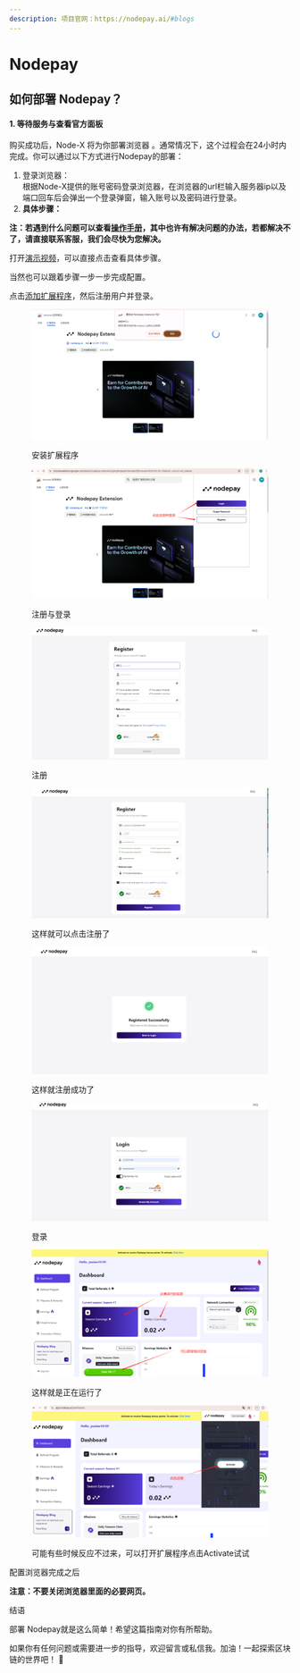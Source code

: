 ```yaml
---
description: 项目官网：https://nodepay.ai/#blogs
---
```


# Nodepay

## 如何部署  Nodepay？

#### 1. 等待服务与查看官方面板

购买成功后，Node-X 将为你部署浏览器 。通常情况下，这个过程会在24小时内完成。你可以通过以下方式进行Nodepay的部署：

1. 登录浏览器： \
   根据Node-X提供的账号密码登录浏览器，在浏览器的url栏输入服务器ip以及端口回车后会弹出一个登录弹窗，输入账号以及密码进行登录。
2. **具体步骤：**

**注：若遇到什么问题可以查看**[**操作手册**](https://docs.node-x.xyz/chan-pin-shou-ce/yi-jian-bu-shu/depin-gua-ji-zhuan-yong-liu-lan-qi/depin-liu-lan-qi-cao-zuo-shou-ce)**，其中也许有解决问题的办法，若都解决不了，请直接联系客服，我们会尽快为您解决。**

打开[演示视频](https://www.youtube.com/watch?v=XA2iTZVDj0g)，可以直接点击查看具体步骤。

当然也可以跟着步骤一步一步完成配置。

点击[添加扩展程序](https://chromewebstore.google.com/detail/nodepay-extension/lgmpfmgeabnnlemejacfljbmonaomfmm?hl=zh-CN\&utm_source=ext_sidebar)，然后注册用户并登录。

<figure><img src="../../../.gitbook/assets/微信图片_20241105201928.png" alt=""><figcaption><p>安装扩展程序</p></figcaption></figure>

<figure><img src="../../../.gitbook/assets/微信图片_20241105202114.png" alt=""><figcaption><p>注册与登录</p></figcaption></figure>

<figure><img src="../../../.gitbook/assets/微信图片_20241105202121.png" alt=""><figcaption><p>注册</p></figcaption></figure>

<figure><img src="../../../.gitbook/assets/微信图片_20241105202129.png" alt=""><figcaption><p>这样就可以点击注册了</p></figcaption></figure>

<figure><img src="../../../.gitbook/assets/微信图片_20241105202134.png" alt=""><figcaption><p>这样就注册成功了</p></figcaption></figure>

<figure><img src="../../../.gitbook/assets/微信图片_20241105202139.png" alt=""><figcaption><p>登录</p></figcaption></figure>

<figure><img src="../../../.gitbook/assets/微信图片_20241105202143.png" alt=""><figcaption><p>这样就是正在运行了</p></figcaption></figure>

<figure><img src="../../../.gitbook/assets/微信图片_20241105202147.png" alt=""><figcaption><p>可能有些时候反应不过来，可以打开扩展程序点击Activate试试</p></figcaption></figure>

配置浏览器完成之后

**注意：不要关闭浏览器里面的必要网页。**

结语

部署 Nodepay就是这么简单！希望这篇指南对你有所帮助。

如果你有任何问题或需要进一步的指导，欢迎留言或私信我。加油！一起探索区块链的世界吧！ 🚀
